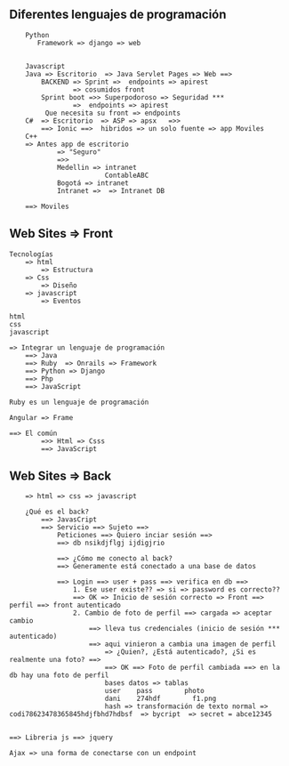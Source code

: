 ## Diferentes lenguajes de programación 
        Python
           Framework => django => web


        Javascript 
        Java => Escritorio  => Java Servlet Pages => Web ==> 
            BACKEND => Sprint =>  endpoints => apirest
                    => cosumidos front 
            Sprint boot =>> Superpodoroso => Seguridad ***
                    =>  endpoints => apirest
             Que necesita su front => endpoints       
        C#  => Escritorio  => ASP => apsx   =>>
            ==> Ionic ==>  hibridos => un solo fuente => app Moviles
        C++
        => Antes app de escritorio
                => "Seguro"
                =>> 
                Medellin => intranet
                            ContableABC
                Bogotá => intranet
                Intranet =>  => Intranet DB 

        ==> Moviles

        
## Web Sites  => Front

    Tecnologías
        => html
            => Estructura
        => Css
            => Diseño
        => javascript
            => Eventos

    html
    css
    javascript

    => Integrar un lenguaje de programación
        ==> Java
        ==> Ruby  => Onrails => Framework 
        ==> Python => Django
        ==> Php
        ==> JavaScript

    Ruby es un lenguaje de programación

    Angular => Frame
        
    ==> El común
            =>> Html => Csss
            ==> JavaScript

## Web Sites  => Back
        => html => css => javascript

        ¿Qué es el back?
            ==> JavasCript 
            ==> Servicio ==> Sujeto ==>
                Peticiones ==> Quiero inciar sesión ==>
                ==> db nsikdjflgj ijdigjrio

                ==> ¿Cómo me conecto al back?
                ==> Generamente está conectado a una base de datos

                ==> Login ==> user + pass ==> verifica en db ==> 
                    1. Ese user existe?? => si => password es correcto??
                    ==> OK => Inicio de sesión correcto => Front ==> perfil ==> front autenticado
                    2. Cambio de foto de perfil ==> cargada => aceptar cambio
                        ==> lleva tus credenciales (inicio de sesión *** autenticado)
                        ==> aqui vinieron a cambia una imagen de perfil
                            => ¿Quien?, ¿Está autenticado?, ¿Si es realmente una foto? ==>
                            ==> OK ==> Foto de perfil cambiada ==> en la db hay una foto de perfil
                            bases datos => tablas
                            user    pass        photo
                            dani    274hdf        f1.png
                            hash => transformación de texto normal => codi78623478365845hdjfbhd7hdbsf  => bycript  => secret = abce12345


    ==> Libreria js ==> jquery 
    
    Ajax => una forma de conectarse con un endpoint



        